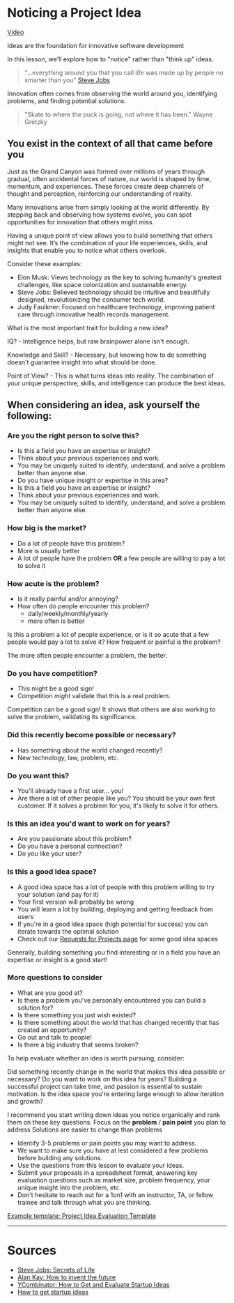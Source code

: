 # Noticing a Project Idea

<div class="alert alert-primary mt-2">

[Video](https://youtu.be/meNvup0lX0U)

</div>

<!-- INTRO -->
Ideas are the foundation for innovative software development

In this lesson, we'll explore how to "notice" rather than "think up" ideas.

> "...everything around you that you call life was made up by people no smarter than you"
> [Steve Jobs](https://www.youtube.com/watch?v=kYfNvmF0Bqw)

<!-- Focus on the future -->
Innovation often comes from observing the world around you, identifying problems, and finding potential solutions. 
<!-- Many famous innovators, like Steve Jobs, Elon Musk, and Wayne Gretzky, have shared their insights about focusing on the future rather than what's already been done. -->

<!-- TODO: dynabook example? -->

> "Skate to where the puck is going, not where it has been."
> Wayne Gretzky


## You exist in the context of all that came before you
<!-- The Canyon Metaphor for Ideas -->
Just as the Grand Canyon was formed over millions of years through gradual, often accidental forces of nature, our world is shaped by time, momentum, and experiences. These forces create deep channels of thought and perception, reinforcing our understanding of reality.

Many innovations arise from simply looking at the world differently. By stepping back and observing how systems evolve, you can spot opportunities for innovation that others might miss.

<!-- 
Key takeaway: To notice new ideas, we must look beyond the immediate and seek higher viewpoints, understanding that our surroundings and ideas are shaped by cumulative experiences over time. 
-->


<!-- Point of View as a Superpower -->
Having a unique point of view allows you to build something that others might not see. It’s the combination of your life experiences, skills, and insights that enable you to notice what others overlook.

<!-- 
Key Insights:
Look for New Combinations: Innovation often comes from combining existing ideas in new ways. Consider how current technologies can intersect to create something novel.
Recognize Patterns: Pay attention to how different systems work and evolve. Understanding these patterns can help you predict future needs and challenges.
Stay Curious: Ask questions about the world around you. Curiosity drives exploration and can lead to valuable insights.
 -->
Consider these examples:

- Elon Musk: Views technology as the key to solving humanity's greatest challenges, like space colonization and sustainable energy.
- Steve Jobs: Believed technology should be intuitive and beautifully designed, revolutionizing the consumer tech world.
- Judy Faulkner: Focused on healthcare technology, improving patient care through innovative health records management.

<!-- What makes a good innovator?  -->

What is the most important trait for building a new idea?

<!-- TODO: davinci example -->

IQ? - Intelligence helps, but raw brainpower alone isn't enough.

Knowledge and Skill? - Necessary, but knowing how to do something doesn't guarantee insight into what should be done.

<!-- * Knowledge of how to do something
  * Coding
  * Engineering
  * Design
  * etc. -->

Point of View? - This is what turns ideas into reality. The combination of your unique perspective, skills, and intelligence can produce the best ideas.

<!-- previous trainee examples -->

<!-- How to evaluate project ideas -->
## When considering an idea, ask yourself the following:

### Are you the right person to solve this?
- Is this a field you have an expertise or insight?
- Think about your previous experiences and work.
- You may be uniquely suited to identify, understand, and solve a problem better than anyone else.
- Do you have unique insight or expertise in this area?
- Is this a field you have an expertise or insight?
- Think about your previous experiences and work.
- You may be uniquely suited to identify, understand, and solve a problem better than anyone else.

<!-- TODO: previous projects that mapped to a trainee experience -->

### How big is the market?
- Do a lot of people have this problem?
- More is usually better
- A lot of people have the problem **OR** a few people are willing to pay a lot to solve it
<!-- pricing -->
<!-- difficuly in finding users / customers -->

### How acute is the problem?
- Is it really painful and/or annoying?
- How often do people encounter this problem?
    - daily/weekly/monthly/yearly
    - more often is better

<!-- eg uber: I need to get places multiple times a day -->
<!-- buying a house: once a lifetime maybe? -->

Is this a problem a lot of people experience, or is it so acute that a few people would pay a lot to solve it?
How frequent or painful is the problem?

The more often people encounter a problem, the better.

### Do you have competition?
- This might be a good sign!
- Competition *might* validate that this is a real problem.


Competition can be a good sign! It shows that others are also working to solve the problem, validating its significance.

### Did this recently become possible or necessary?
- Has something about the world changed recently?
- New technology, law, problem, etc.

### Do you want this?
- You'll already have a first user... you!
- Are there a lot of other people like you?
You should be your own first customer. If it solves a problem for you, it's likely to solve it for others.

### Is this an idea you'd want to work on for years?
- Are you passionate about this problem?
- Do you have a personal connection?
- Do you like your user?


### Is this a good idea space?
- A good idea space has a lot of people with this problem willing to try your solution (and pay for it)
- Your first version will probably be wrong
- You will learn a lot by building, deploying and getting feedback from users
- If you're in a good idea space (high potential for success) you can iterate towards the optimal solution
- Check out our [Requests for Projects page](https://rfp.dpi.dev) for some good idea spaces

Generally, building something you find interesting or in a field you have an expertise or insight is a good start!


### More questions to consider

- What are you good at?
- Is there a problem you've personally encountered you can build a solution for?
- Is there something you just wish existed?
- Is there something about the world that has changed recently that has created an opportunity?
- Go out and talk to people!
- Is there a big industry that seems broken?


<!-- quiz question -->

<!-- Is This the Right Idea for You? -->
<!-- Are you the right person to solve this? -->
To help evaluate whether an idea is worth pursuing, consider:

Did something recently change in the world that makes this idea possible or necessary?
Do you want to work on this idea for years? Building a successful project can take time, and passion is essential to sustain motivation.
Is the idea space you're entering large enough to allow iteration and growth?

<!-- if you're not sure that's ok! we're just building projects to learn and get better at our craft.   -->

<!-- Remember, we're just building fun learning projects to build your portfolio. I don't expect you to change the world,... yet. 😅 -->

<!-- Assignment: Propose Project Ideas -->
I recommend you start writing down ideas you notice organically and rank them on these key questions.
Focus on the **problem** / **pain point** you plan to address
Solutions are easier to change than problems

- Identify 3-5 problems or pain points you may want to address.
- We want to make sure you have at lest considered a few problems before building any solutions.
- Use the questions from this lesson to evaluate your ideas.
- Submit your proposals in a spreadsheet format, answering key evaluation questions such as market size, problem frequency, your unique insight into the problem, etc.
- Don't hesitate to reach out for a 1on1 with an instructor, TA, or fellow trainee and talk through what you are thinking.

[Example template: Project Idea Evaluation Template](https://docs.google.com/spreadsheets/d/1jrgdMMt33lIGqXTEu8vE2fwLjoMkzyJAPlZuKLihvuQ/edit#gid=0)

<!-- TODO: markdown project ideas table example -->

---

# Sources
- [Steve Jobs: Secrets of Life](https://www.youtube.com/watch?v=kYfNvmF0Bqw)
- [Alan Kay: How to invent the future](https://www.youtube.com/watch?v=1e8VZlPBx_0)
- [YCombinator: How to Get and Evaluate Startup Ideas](https://www.youtube.com/watch?v=Th8JoIan4dg)
- [How to get startup ideas](https://paulgraham.com/startupideas.html)


<!-- TODO: how long question -->